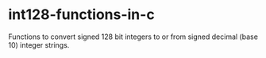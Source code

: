 # int128-functions-in-c
Functions to convert signed 128 bit integers to or from signed decimal (base 10) integer strings.
